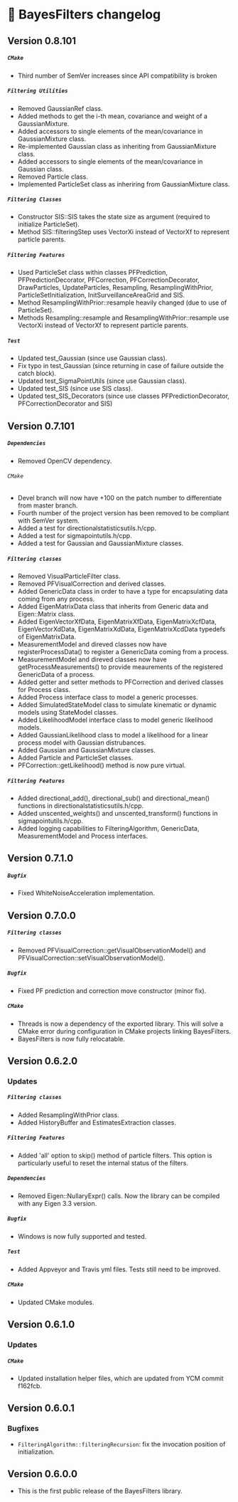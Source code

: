 # 📜 BayesFilters changelog

## Version 0.8.101
##### `CMake`
 - Third number of SemVer increases since API compatibility is broken

##### `Filtering Utilities`
 - Removed GaussianRef class.
 - Added methods to get the i-th mean, covariance and weight of a GaussianMixture.
 - Added accessors to single elements of the mean/covariance in GaussianMixture class.
 - Re-implemented Gaussian class as inheriting from GaussianMixture class.
 - Added accessors to single elements of the mean/covariance in Gaussian class.
 - Removed Particle class.
 - Implemented ParticleSet class as inheriring from GaussianMixture class.

##### `Filtering Classes`
 - Constructor SIS::SIS takes the state size as argument (required to initialize ParticleSet).
 - Method SIS::filteringStep uses VectorXi instead of VectorXf to represent particle parents.

##### `Filtering Features`
 - Used ParticleSet class within classes PFPrediction, PFPredictionDecorator, PFCorrection, PFCorrectionDecorator, DrawParticles, UpdateParticles, Resampling, ResamplingWithPrior, ParticleSetInitialization, InitSurveillanceAreaGrid and SIS.
 - Method ResamplingWithPrior::resample heavily changed (due to use of ParticleSet).
 - Methods Resampling::resample and ResamplingWithPrior::resample use VectorXi instead of VectorXf to represent particle parents.

##### `Test`
 - Updated test_Gaussian (since use Gaussian class).
 - Fix typo in test_Gaussian (since returning in case of failure outside the catch block).
 - Updated test_SigmaPointUtils (since use Gaussian class).
 - Updated test_SIS (since use SIS class).
 - Updated test_SIS_Decorators (since use classes PFPredictionDecorator, PFCorrectionDecorator and SIS)

## Version 0.7.101
##### `Dependencies`
 - Removed OpenCV dependency.

###### `CMake`
 - Devel branch will now have +100 on the patch number to differentiate from master branch.
 - Fourth number of the project version has been removed to be compliant with SemVer system.
 - Added a test for directionalstatisticsutils.h/cpp.
 - Added a test for sigmapointutils.h/cpp.
 - Added a test for Gaussian and GaussianMixture classes.

##### `Filtering classes`
 - Removed VisualParticleFilter class.
 - Removed PFVisualCorrection and derived classes.
 - Added GenericData class in order to have a type for encapsulating data coming from any process.
 - Added EigenMatrixData class that inherits from Generic data and Eigen::Matrix class.
 - Added EigenVectorXfData, EigenMatrixXfData, EigenMatrixXcfData, EigenVectorXdData, EigenMatrixXdData, EigenMatrixXcdData typedefs of EigenMatrixData.
 - MeasurementModel and direved classes now have registerProcessData() to register a GenericData coming from a process.
 - MeasurementModel and direved classes now have getProcessMeasurements() to provide meaurements of the registered GenericData of a process.
 - Added getter and setter methods to PFCorrection and derived classes for Process class.
 - Added Process interface class to model a generic processes.
 - Added SimulatedStateModel class to simulate kinematic or dynamic models using StateModel classes.
 - Added LikelihoodModel interface class to model generic likelihood models.
 - Added GaussianLikelihood class to model a likelihood for a linear process model with Gaussian distrubances.
 - Added Gaussian and GaussianMixture classes.
 - Added Particle and ParticleSet classes.
 - PFCorrection::getLikelihood() method is now pure virtual.

##### `Filtering Features`
 - Added directional_add(), directional_sub() and directional_mean() functions in directionalstatisticsutils.h/cpp.
 - Added unscented_weights() and unscented_transform() functions in sigmapointutils.h/cpp.
 - Added logging capabilities to FilteringAlgorithm, GenericData, MeasurementModel and Process interfaces.


## Version 0.7.1.0
##### `Bugfix`
 - Fixed WhiteNoiseAcceleration implementation.


## Version 0.7.0.0
##### `Filtering classes`
 - Removed PFVisualCorrection::getVisualObservationModel() and PFVisualCorrection::setVisualObservationModel().

##### `Bugfix`
 - Fixed PF prediction and correction move constructor (minor fix).

##### `CMake`
 - Threads is now a dependency of the exported library. This will solve a CMake error during configuration in CMake projects linking BayesFilters.
 - BayesFilters is now fully relocatable.


## Version 0.6.2.0
### Updates
##### `Filtering classes`
 - Added ResamplingWithPrior class.
 - Added HistoryBuffer and EstimatesExtraction classes.

##### `Filtering Features`
 - Added 'all' option to skip() method of particle filters. This option is particularly useful to reset the internal status of the filters.

##### `Dependencies`
 - Removed Eigen::NullaryExpr() calls. Now the library can be compiled with any Eigen 3.3 version.

##### `Bugfix`
 - Windows is now fully supported and tested.

##### `Test`
 - Added Appveyor and Travis yml files. Tests still need to be improved.

##### `CMake`
 - Updated CMake modules.


## Version 0.6.1.0
### Updates
##### `CMake`
 - Updated installation helper files, which are updated from YCM commit f162fcb.


## Version 0.6.0.1
### Bugfixes
 - `FilteringAlgorithm::filteringRecursion`: fix the invocation position of initialization.

## Version 0.6.0.0
 - This is the first public release of the BayesFilters library.
